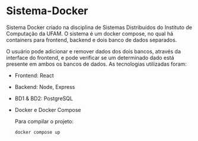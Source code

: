 # Sistema-Docker
Sistema Docker criado na disciplina de Sistemas Distribuídos do Instituto de Computação da UFAM. O sistema é um docker compose, no qual há containers para frontend, backend e dois banco de dados separados. 

O usuário pode adicionar e remover dados dos dois bancos, através da interface do frontend, e pode verificar se um determinado dado está presente em ambos os bancos de dados. As tecnologias utilizadas foram:

- Frontend: React
- Backend: Node, Express
- BD1 & BD2: PostgreSQL
- Docker e Docker Compose

  Para compilar o projeto:

  ```shell
  docker compose up
  ```
  
